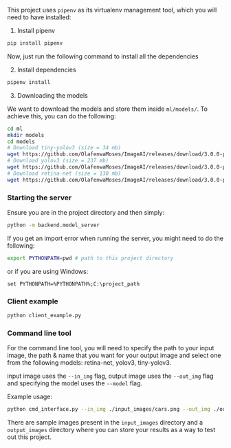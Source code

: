 This project uses `pipenv` as its virtualenv management tool, which you will need to have installed:

1. Install pipenv
```bash
pip install pipenv
```

Now, just run the following command to install all the dependencies

2. Install dependencies
```bash
pipenv install
```

3. Downloading the models

We want to download the models and store them inside `ml/models/`. To achieve this, you can do the following:
```bash
cd ml
mkdir models
cd models
# Download tiny-yolov3 (size = 34 mb)
wget https://github.com/OlafenwaMoses/ImageAI/releases/download/3.0.0-pretrained/tiny-yolov3.pt 
# Download yolov3 (size = 237 mb)
wget https://github.com/OlafenwaMoses/ImageAI/releases/download/3.0.0-pretrained/yolov3.pt
# Download retina-net (size = 130 mb)
wget https://github.com/OlafenwaMoses/ImageAI/releases/download/3.0.0-pretrained/retinanet_resnet50_fpn_coco-eeacb38b.pth

```

### Starting the server

Ensure you are in the project directory and then simply: 
```bash
python -m backend.model_server
```

If you get an import error when running the server, you might need to do the following:
```bash
export PYTHONPATH=pwd # path to this project directory
```
or if you are using Windows:
```pwsh
set PYTHONPATH=%PYTHONPATH%;C:\project_path
```

### Client example

```bash
python client_example.py
```

### Command line tool

For the command line tool, you will need to specify the path to your input image, the path & name that you want for your output image and select one from the following models: retina-net, yolov3, tiny-yolov3.

input image uses the `--in_img` flag, output image uses the `--out_img` flag and specifying the model uses the `--model` flag.

Example usage:
```bash
python cmd_interface.py --in_img ./input_images/cars.png --out_img ./output_images/new_car_2.png --model yolov3
```

There are sample images present in the `input_images` directory and a `output_images` directory where you can store your results as a way to test out this project.